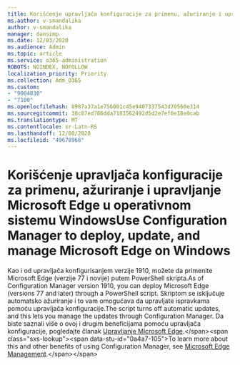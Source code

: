 ```yaml
---
title: Korišćenje upravljača konfiguracije za primenu, ažuriranje i upravljanje Microsoft Edge u operativnom sistemu Windows
ms.author: v-smandalika
author: v-smandalika
manager: dansimp
ms.date: 12/03/2020
ms.audience: Admin
ms.topic: article
ms.service: o365-administration
ROBOTS: NOINDEX, NOFOLLOW
localization_priority: Priority
ms.collection: Adm_O365
ms.custom:
- "9004030"
- "7100"
ms.openlocfilehash: 8987a37a1e756001c45e9407337543d70560e314
ms.sourcegitcommit: 38c87ed786dda7181562492d5d2e7ef0e18e0cab
ms.translationtype: MT
ms.contentlocale: sr-Latn-RS
ms.lasthandoff: 12/08/2020
ms.locfileid: "49678968"
---
```

# <a name="use-configuration-manager-to-deploy-update-and-manage-microsoft-edge-on-windows"></a><span data-ttu-id="0a4a7-102">Korišćenje upravljača konfiguracije za primenu, ažuriranje i upravljanje Microsoft Edge u operativnom sistemu Windows</span><span class="sxs-lookup"><span data-stu-id="0a4a7-102">Use Configuration Manager to deploy, update, and manage Microsoft Edge on Windows</span></span>

<span data-ttu-id="0a4a7-103">Kao i od upravljača konfigurisanjem verzije 1910, možete da primenite Microsoft Edge (verzije 77 i novije) putem PowerShell skripta.</span><span class="sxs-lookup"><span data-stu-id="0a4a7-103">As of Configuration Manager version 1910, you can deploy Microsoft Edge (versions 77 and later) through a PowerShell script.</span></span> <span data-ttu-id="0a4a7-104">Skriptom se isključuje automatsko ažuriranje i to vam omogućava da upravljate ispravkama pomoću upravljača konfiguracije.</span><span class="sxs-lookup"><span data-stu-id="0a4a7-104">The script turns off automatic updates, and this lets you manage the updates through Configuration Manager.</span></span> <span data-ttu-id="0a4a7-105">Da biste saznali više o ovoj i drugim beneficijama pomoću upravljača konfiguracije, pogledajte članak [Upravljanje Microsoft Edge](https://docs.microsoft.com/mem/configmgr/apps/deploy-use/deploy-edge?).</span><span class="sxs-lookup"><span data-stu-id="0a4a7-105">To learn more about this and other benefits of using Configuration Manager, see [Microsoft Edge Management](https://docs.microsoft.com/mem/configmgr/apps/deploy-use/deploy-edge?).</span></span>